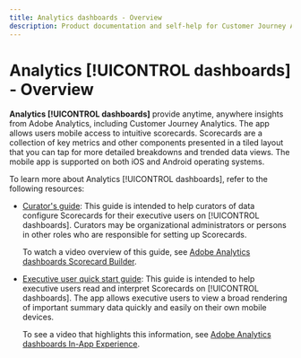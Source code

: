 ```yaml
---
title: Analytics dashboards - Overview
description: Product documentation and self-help for Customer Journey Analytics dashboards
---
```


# Analytics [!UICONTROL dashboards] - Overview

**Analytics [!UICONTROL dashboards]** provide anytime, anywhere insights from Adobe Analytics, including Customer Journey Analytics. The app allows users mobile access to intuitive scorecards. Scorecards are a collection of key metrics and other components presented in a tiled layout that you can tap for more detailed breakdowns and trended data views. The mobile app is supported on both iOS and Android operating systems.

To learn more about Analytics [!UICONTROL dashboards], refer to the following resources:

* [Curator's guide](/help/mobile-app/curator.md): This guide is intended to help curators of data configure Scorecards for their executive users on [!UICONTROL dashboards]. Curators may be organizational administrators or persons in other roles who are responsible for setting up Scorecards.

    To watch a video overview of this guide, see [Adobe Analytics dashboards Scorecard Builder](https://experienceleague.adobe.com/docs/analytics-learn/tutorials/additional-tools/analytics-dashboards/adobe-analytics-dashboards-scorecard-builder.html).


* [Executive user quick start guide](/help/mobile-app/executive.md): This guide is intended to help executive users read and interpret Scorecards on [!UICONTROL dashboards]. The app allows executive users to view a broad rendering of important summary data quickly and easily on their own mobile devices.

    To see a video that highlights this information, see [Adobe Analytics dashboards In-App Experience](https://experienceleague.adobe.com/docs/analytics-learn/tutorials/additional-tools/analytics-dashboards/adobe-analytics-dashboards-in-app-experience.html).
